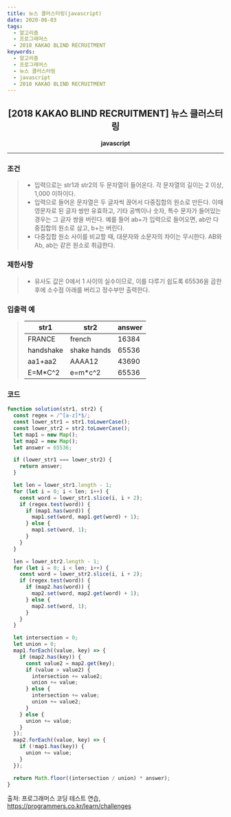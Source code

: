 ```yaml
---
title: 뉴스 클러스터링(javascript)
date: 2020-06-03
tags:
  - 알고리즘
  - 프로그래머스
  - 2018 KAKAO BLIND RECRUITMENT
keywords:
  - 알고리즘
  - 프로그래머스
  - 뉴스 클러스터링
  - javascript
  - 2018 KAKAO BLIND RECRUITMENT
---
```


## <center>[2018 KAKAO BLIND RECRUITMENT] 뉴스 클러스터링</center>

**<center>javascript</center>**

---

### 조건

> - 입력으로는 str1과 str2의 두 문자열이 들어온다. 각 문자열의 길이는 2 이상, 1,000 이하이다.
> - 입력으로 들어온 문자열은 두 글자씩 끊어서 다중집합의 원소로 만든다. 이때 영문자로 된 글자 쌍만 유효하고, 기타 공백이나 숫자, 특수 문자가 들어있는 경우는 그 글자 쌍을 버린다. 예를 들어 ab+가 입력으로 들어오면, ab만 다중집합의 원소로 삼고, b+는 버린다.
> - 다중집합 원소 사이를 비교할 때, 대문자와 소문자의 차이는 무시한다. AB와 Ab, ab는 같은 원소로 취급한다.

### 제한사항

> - 유사도 값은 0에서 1 사이의 실수이므로, 이를 다루기 쉽도록 65536을 곱한 후에 소수점 아래를 버리고 정수부만 출력한다.

### 입출력 예

> | str1      | str2        | answer |
> | --------- | ----------- | ------ |
> | FRANCE    | french      | 16384  |
> | handshake | shake hands | 65536  |
> | aa1+aa2   | AAAA12      | 43690  |
> | E=M\*C^2  | e=m\*c^2    | 65536  |

### 코드

```javascript
function solution(str1, str2) {
  const regex = /^[a-z]*$/;
  const lower_str1 = str1.toLowerCase();
  const lower_str2 = str2.toLowerCase();
  let map1 = new Map();
  let map2 = new Map();
  let answer = 65536;

  if (lower_str1 === lower_str2) {
    return answer;
  }

  let len = lower_str1.length - 1;
  for (let i = 0; i < len; i++) {
    const word = lower_str1.slice(i, i + 2);
    if (regex.test(word)) {
      if (map1.has(word)) {
        map1.set(word, map1.get(word) + 1);
      } else {
        map1.set(word, 1);
      }
    }
  }

  len = lower_str2.length - 1;
  for (let i = 0; i < len; i++) {
    const word = lower_str2.slice(i, i + 2);
    if (regex.test(word)) {
      if (map2.has(word)) {
        map2.set(word, map2.get(word) + 1);
      } else {
        map2.set(word, 1);
      }
    }
  }

  let intersection = 0;
  let union = 0;
  map1.forEach((value, key) => {
    if (map2.has(key)) {
      const value2 = map2.get(key);
      if (value > value2) {
        intersection += value2;
        union += value;
      } else {
        intersection += value;
        union += value2;
      }
    } else {
      union += value;
    }
  });
  map2.forEach((value, key) => {
    if (!map1.has(key)) {
      union += value;
    }
  });

  return Math.floor((intersection / union) * answer);
}
```

출처: 프로그래머스 코딩 테스트 연습, https://programmers.co.kr/learn/challenges
